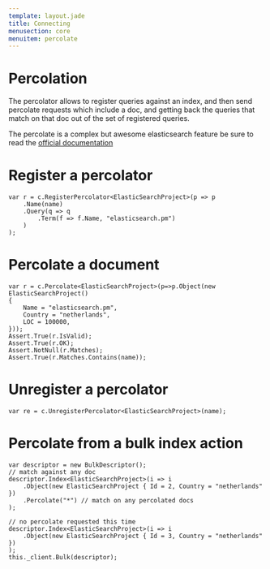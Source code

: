 ```yaml
---
template: layout.jade
title: Connecting
menusection: core
menuitem: percolate
---
```



# Percolation
The percolator allows to register queries against an index, and then send percolate requests which include a doc, and getting back the queries that match on that doc out of the set of registered queries. 

The percolate is a complex but awesome elasticsearch feature be sure to read the [official documentation](http://www.elasticsearch.org/guide/reference/api/percolate/)

# Register a percolator

	var r = c.RegisterPercolator<ElasticSearchProject>(p => p
		.Name(name)
		.Query(q => q
			.Term(f => f.Name, "elasticsearch.pm")
		)
	);

# Percolate a document

	var r = c.Percolate<ElasticSearchProject>(p=>p.Object(new ElasticSearchProject()
	{
		Name = "elasticsearch.pm",
		Country = "netherlands",
		LOC = 100000,
	}));
	Assert.True(r.IsValid);
	Assert.True(r.OK);
	Assert.NotNull(r.Matches);
	Assert.True(r.Matches.Contains(name));

# Unregister a percolator

	var re = c.UnregisterPercolator<ElasticSearchProject>(name);

# Percolate from a bulk index action

	var descriptor = new BulkDescriptor();
	// match against any doc
	descriptor.Index<ElasticSearchProject>(i => i
		.Object(new ElasticSearchProject { Id = 2, Country = "netherlands" })
		.Percolate("*") // match on any percolated docs
	);

	// no percolate requested this time
	descriptor.Index<ElasticSearchProject>(i => i
		.Object(new ElasticSearchProject { Id = 3, Country = "netherlands" })
	);
	this._client.Bulk(descriptor);

